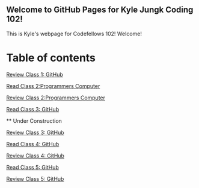 ## Welcome to GitHub Pages for Kyle Jungk Coding 102!

This is Kyle's webpage for Codefellows 102! Welcome!

# Table of contents

[Review Class 1: GitHub](https://averion305.github.io/reading-notes/review_class_1)

[Read Class 2:Programmers Computer](https://averion305.github.io/reading-notes/Read02CodersComputer)

[Review Class 2:Programmers Computer](https://averion305.github.io/reading-notes/ReviewClass2)

[Read Class 3: GitHub](https://averion305.github.io/reading-notes/read03)

** Under Construction


[Review Class 3: GitHub](https://averion305.github.io/reading-notes/review03)

[Read Class 4: GitHub](https://averion305.github.io/reading-notes/read04)

[Review Class 4: GitHub](https://averion305.github.io/reading-notes/review04)

[Read Class 5: GitHub](https://averion305.github.io/reading-notes/read05)

[Review Class 5: GitHub](https://averion305.github.io/reading-notes/review05)
